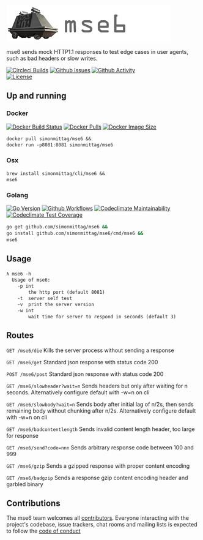 ![](mse6.png)

mse6 sends mock HTTP1.1 responses to test edge cases in user agents, such as bad headers or slow writes.

[![Circleci Builds](https://circleci.com/gh/simonmittag/mse6.svg?style=shield)](https://circleci.com/gh/simonmittag/mse6)
[![Github Issues](https://img.shields.io/github/issues/simonmittag/mse6)](https://github.com/simonmittag/mse6/issues)
[![Github Activity](https://img.shields.io/github/commit-activity/m/simonmittag/mse6)](https://img.shields.io/github/commit-activity/m/simonmittag/mse6)  
[![License](https://img.shields.io/badge/License-Apache%202.0-blue.svg)](https://opensource.org/licenses/Apache-2.0)

## Up and running
### Docker

[![Docker Build Status](https://img.shields.io/docker/cloud/build/simonmittag/mse6)](https://img.shields.io/docker/cloud/build/simonmittag/mse6)
[![Docker Pulls](https://img.shields.io/docker/pulls/simonmittag/mse6)](https://img.shields.io/docker/pulls/simonmittag/mse6)
[![Docker Image Size](https://img.shields.io/docker/image-size/simonmittag/mse6?sort=date)](https://img.shields.io/docker/image-size/simonmittag/mse6?sort=date)

```
docker pull simonmittag/mse6 &&
docker run -p8081:8081 simonmittag/mse6
```

### Osx
```
brew install simonmittag/cli/mse6 &&
mse6
```

### Golang
[![Go Version](https://img.shields.io/github/go-mod/go-version/simonmittag/jabba)](https://img.shields.io/github/go-mod/go-version/simonmittag/jabba)
[![Github Workflows](https://github.com/simonmittag/mse6/workflows/Go/badge.svg)](https://github.com/simonmittag/mse6/actions)
[![Codeclimate Maintainability](https://api.codeclimate.com/v1/badges/362bc41f687169d50e6b/maintainability)](https://codeclimate.com/github/simonmittag/mse6/maintainability)
[![Codeclimate Test Coverage](https://api.codeclimate.com/v1/badges/362bc41f687169d50e6b/test_coverage)](https://codeclimate.com/github/simonmittag/mse6/test_coverage)

```bash
go get github.com/simonmittag/mse6 && 
go install github.com/simonmittag/mse6/cmd/mse6 && 
mse6
```

## Usage
```
λ mse6 -h
  Usage of mse6:
    -p int
      	the http port (default 8081)
    -t	server self test
    -v	print the server version
    -w int
      	wait time for server to respond in seconds (default 3)
```

## Routes
`GET /mse6/die`
Kills the server process without sending a response

`GET /mse6/get`
Standard json response with status code 200

`POST /mse6/post`
Standard json response with status code 200

`GET /mse6/slowheader?wait=n`
Sends headers but only after waiting for n seconds. 
Alternatively configure default with -w=n on cli

`GET /mse6/slowbody?wait=n`
Sends body after initial lag of n/2s, then sends remaining body without chunking after n/2s. 
Alternatively configure default with -w=n on cli

`GET /mse6/badcontentlength`
Sends invalid content length header, too large for response

`GET /mse6/send?code=nnn`
Sends arbitrary response code between 100 and 999

`GET /mse6/gzip`
Sends a gzipped response with proper content encoding

`GET /mse6/badgzip`
Sends a response gzip content encoding header and garbled binary

## Contributions
The mse6 team welcomes all [contributors](https://github.com/simonmittag/mse6/blob/master/CONTRIBUTING.md). Everyone interacting with the project's codebase, issue trackers, chat rooms and mailing lists
is expected to follow the [code of conduct](https://github.com/simonmittag/mse6/blob/master/CODE_OF_CONDUCT.md)
